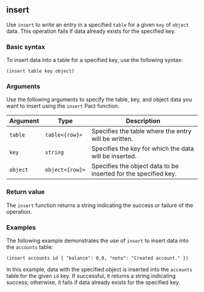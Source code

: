## insert

Use `insert` to write an entry in a specified `table` for a given `key` of `object` data.
This operation fails if data already exists for the specified key.

### Basic syntax

To insert data into a table for a specified key, use the following syntax:

`(insert table key object)`

### Arguments

Use the following arguments to specify the table, key, and object data you want to insert using the `insert` Pact function.

| Argument | Type | Description |
| --- | --- | --- |
| `table` | `table<{row}>` | Specifies the table where the entry will be written. |
| `key` | `string` | Specifies the key for which the data will be inserted. |
| `object` | `object<{row}>` | Specifies the object data to be inserted for the specified key. |

### Return value

The `insert` function returns a string indicating the success or failure of the operation.

### Examples

The following example demonstrates the use of `insert` to insert data into the `accounts` table:

```pact
(insert accounts id { "balance": 0.0, "note": "Created account." })
```

In this example, data with the specified object is inserted into the `accounts` table for the given `id` key. If successful, it returns a string indicating success; otherwise, it fails if data already exists for the specified key.

